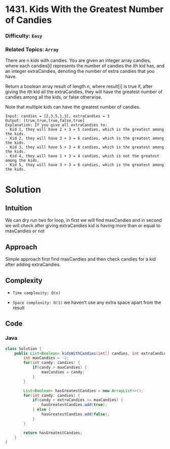 # 1431. Kids With the Greatest Number of Candies
### Difficulty: ```Easy```
### Related Topics: ```Array```

There are n kids with candies. You are given an integer array candies, where each candies[i] represents the number of candies the ith kid has, and an integer extraCandies, denoting the number of extra candies that you have.

Return a boolean array result of length n, where result[i] is true if, after giving the ith kid all the extraCandies, they will have the greatest number of candies among all the kids, or false otherwise.

Note that multiple kids can have the greatest number of candies.

```
Input: candies = [2,3,5,1,3], extraCandies = 3
Output: [true,true,true,false,true] 
Explanation: If you give all extraCandies to:
- Kid 1, they will have 2 + 3 = 5 candies, which is the greatest among the kids.
- Kid 2, they will have 3 + 3 = 6 candies, which is the greatest among the kids.
- Kid 3, they will have 5 + 3 = 8 candies, which is the greatest among the kids.
- Kid 4, they will have 1 + 3 = 4 candies, which is not the greatest among the kids.
- Kid 5, they will have 3 + 3 = 6 candies, which is the greatest among the kids.
```

# Solution

## Intuition
We can dry run two for loop, in first we will find maxCandies and in second we will check after giving extraCandies kid is having more than or equal to maxCandies or not

## Approach
Simple approach first find maxCandies and then check candies for a kid after adding extraCandies.

## Complexity
- `Time complexity: O(n)`

- `Space complexity: O(1)` we haven't use any extra space apart from the result

## Code
### Java
```java
class Solution {
    public List<Boolean> kidsWithCandies(int[] candies, int extraCandies) {
        int maxCandies = -1;
        for(int candy: candies) {
            if(candy > maxCandies) {
                maxCandies = candy;
            }
        }

        List<Boolean> hasGreatestCandies = new ArrayList<>();
        for(int candy: candies) {
            if(candy + extraCandies >= maxCandies) {
                hasGreatestCandies.add(true);
            } else {
                hasGreatestCandies.add(false);
            }
        }

        return hasGreatestCandies;
    }
}
```

